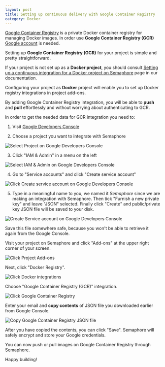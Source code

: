 ```yaml
---
layout: post
title: Setting up continuous delivery with Google Container Registry
category: Docker
---
```


[Google Container Registry](https://cloud.google.com/container-registry/) is
a private Docker container registry for managing Docker images. In order use
**Google Container Registry (GCR)** [Google account](https://accounts.google.com/signup)
is needed.

Setting up **Google Container Registry (GCR)** for your project is simple
and pretty straightforward.

If your project is not set up as a **Docker project**, you should consult
[Setting up a continuous integration for a Docker project on Semaphore](/docs/docker/setting-up-continuous-integration-for-docker-project.html)
page in our documentation.

Configuring your project as **Docker** project will enable you to set up
Docker registry integrations in project add-ons.

By adding Google Container Registry integration, you will be able to **push**
and **pull** effortlessly and without worrying about authenticating to GCR.

In order to get the needed data for GCR integration you need to:

  1. Visit [Google Developers Console](https://console.developers.google.com/)

  2. Choose a project you want to integrate with Semaphore

  <img src="/docs/assets/img/docker/setting-up-google-container-registry-for-your-project/select-project.png" class="img-responsive img-bordered" alt="Select Project on Google Developers Console">

  3. Click "IAM & Admin" in a menu on the left

  <img src="/docs/assets/img/docker/setting-up-google-container-registry-for-your-project/select-iam.png" class="img-responsive img-bordered" alt="Select IAM & Admin on Google Developers Console">

  4. Go to "Service accounts" and click "Create service account"

  <img src="/docs/assets/img/docker/setting-up-google-container-registry-for-your-project/click-create-service-account.png" class="img-responsive img-bordered" alt="Click Create service account on Google Developers Console">

  5. Type in a meaningful name to you, we named it _Semaphore_ since we are making
  an integration with Semaphore. Then tick "Furnish a new private key" and
  leave "JSON" selected. Finally click "Create" and public/private key JSON
  file will be saved to your disk.

  <img src="/docs/assets/img/docker/setting-up-google-container-registry-for-your-project/create-service-account.png" class="img-responsive img-bordered" alt="Create Service account on Google Developers Console">

  Save this file somewhere safe, because you won't be able to retrieve it again from
  the Google Console.

Visit your project on Semaphore and click "Add-ons" at the upper right
corner of your screen.

<img src="/docs/assets/img/docker/shared/click-add-ons.png" class="img-responsive img-bordered" alt="Click Project Add-ons">

Next, click "Docker Registry".

<img src="/docs/assets/img/docker/shared/select-docker-registry.png" class="img-responsive img-bordered" alt="Click Docker integrations">

Choose "Google Container Registry (GCR)" integration.

<img src="/docs/assets/img/docker/setting-up-google-container-registry-for-your-project/select-google-container-registry.png" class="img-responsive img-bordered" alt="Click Google Container Registry">

Enter your email and **copy contents** of JSON file you downloaded earlier from Google Console.

<img src="/docs/assets/img/docker/setting-up-google-container-registry-for-your-project/google-container-registry-form.png" class="img-responsive img-bordered" alt="Copy Google Container Registry JSON file">

After you have copied the contents, you can click "Save". Semaphore will
safely encrypt and store your Google credentials.

You can now push or pull images on Google Container Registry through Semaphore.

Happy building!
